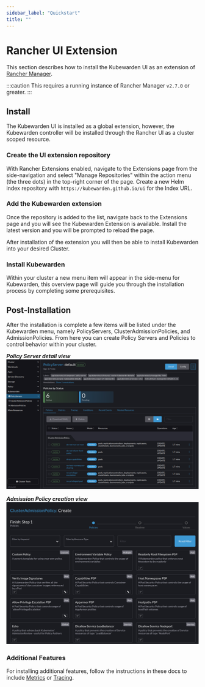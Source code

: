 ```yaml
---
sidebar_label: "Quickstart"
title: ""
---
```


# Rancher UI Extension

This section describes how to install the Kubewarden UI as an extension of [Rancher Manager](https://github.com/rancher/rancher).

:::caution
This requires a running instance of Rancher Manager `v2.7.0` or greater.
:::

## Install

The Kubewarden UI is installed as a global extension, however, the Kubewarden controller will be installed through the Rancher UI as a cluster scoped resource.

### Create the UI extension repository

With Rancher Extensions enabled, navigate to the Extensions page from the side-navigation and select "Manage Repositories" within the action menu (the three dots) in the top-right corner of the page. Create a new Helm index repository with `https://kubewarden.github.io/ui` for the Index URL.

### Add the Kubewarden extension

Once the repository is added to the list, navigate back to the Extensions page and you will see the Kubewarden Extension is available. Install the latest version and you will be prompted to reload the page.

After installation of the extension you will then be able to install Kubewarden into your desired Cluster. 

### Install Kubewarden

Within your cluster a new menu item will appear in the side-menu for Kubewarden, this overview page will guide you through the installation process by completing some prerequisites.

## Post-Installation

After the installation is complete a few items will be listed under the Kubewarden menu, namely PolicyServers, ClusterAdmissionPolicies, and AdmissionPolicies. From here you can create Policy Servers and Policies to control behavior within your cluster.

___Policy Server detail view___
![UI PolicyServer Detail](/img/ui_policyserver_detail.png)

___Admission Policy creation view___
![UI Policy Create](/img/ui_policy_create.png)

### Additional Features

For installing additional features, follow the instructions in these docs to include [Metrics](./metrics.md) or [Tracing](./tracing.md).

